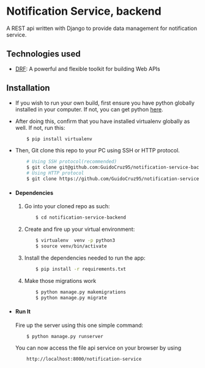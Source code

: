 # Notification Service, backend
A REST api written with Django to provide data management for notification service.

## Technologies used
* [DRF](www.django-rest-framework.org/): A powerful and flexible toolkit for building Web APIs


## Installation
* If you wish to run your own build, first ensure you have python globally installed in your computer. If not, you can get python [here](https://www.python.org").
* After doing this, confirm that you have installed virtualenv globally as well. If not, run this:
    ```bash
        $ pip install virtualenv
    ```
* Then, Git clone this repo to your PC using SSH or HTTP protocol.
    ```bash
        # Using SSH protocol(recommended)
        $ git clone git@github.com:GuidoCruz95/notification-service-backend.git
        # Using HTTP protocol
        $ git clone https://github.com/GuidoCruz95/notification-service-backend.git
    ```

* #### Dependencies
    1. Go into your cloned repo as such:
        ```bash
            $ cd notification-service-backend
        ```
    2. Create and fire up your virtual environment:
        ```bash
            $ virtualenv  venv -p python3
            $ source venv/bin/activate
        ```
    3. Install the dependencies needed to run the app:
        ```bash
            $ pip install -r requirements.txt
        ```
    4. Make those migrations work
        ```bash
            $ python manage.py makemigrations
            $ python manage.py migrate
        ```

* #### Run It
    Fire up the server using this one simple command:
    ```bash
        $ python manage.py runserver
    ```
    You can now access the file api service on your browser by using
    ```
        http://localhost:8000/notification-service
    ```
